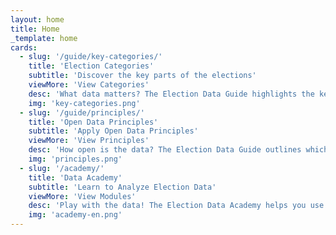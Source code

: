 ```yaml
---
layout: home
title: Home
_template: home
cards:
  - slug: '/guide/key-categories/'
    title: 'Election Categories'
    subtitle: 'Discover the key parts of the elections'
    viewMore: 'View Categories'
    desc: 'What data matters? The Election Data Guide highlights the key components of the election process (e.g., ballot qualification, voter registration, and results) and example data for each.'
    img: 'key-categories.png'
  - slug: '/guide/principles/'
    title: 'Open Data Principles'
    subtitle: 'Apply Open Data Principles'
    viewMore: 'View Principles'
    desc: 'How open is the data? The Election Data Guide outlines which open data principles, such as timeliness, granularity, accessibility, and analyzability, are most important in elections.'
    img: 'principles.png'
  - slug: '/academy/'
    title: 'Data Academy'
    subtitle: 'Learn to Analyze Election Data'
    viewMore: 'View Modules'
    desc: 'Play with the data! The Election Data Academy helps you use and analyze available data. The project-based modules outline the major steps in the data analysis process and show how to summarize data.'
    img: 'academy-en.png'
---
```

